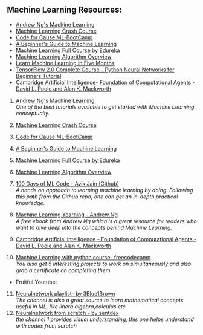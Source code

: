 ## Machine Learning Resources:


- [Andrew Ng's Machine Learning](https://www.coursera.org/learn/machine-learning?utm_source=gg&utm_medium=sem&utm_campaign=07-StanfordML-IN&utm_content=07-StanfordML-IN&campaignid=1950458127&adgroupid=70479331563&device=c&keyword=andrew%20ng%20machine%20learning&matchtype=e&network=g&devicemodel=&adpostion=&creativeid=351348153032&hide_mobile_promo&gclid=Cj0KCQjw5eX7BRDQARIsAMhYLP_f-_Gz7qwKhQjLSdK9SRX93Jyb2MrBNwVUqRiuFi8Tm8cWqIy55fYaAt12EALw_wcB)
- [Machine Learning Crash Course](https://developers.google.com/machine-learning/crash-course)
- [Code for Cause ML-BootCamp](https://www.youtube.com/watch?v=ycvSMpsg7qk&list=PLyzHIYrZBplo3K0dNUqppd2ynnoZPD6N1)
- [A Beginner's Guide to Machine Learning](https://medium.com/@randylaosat/a-beginners-guide-to-machine-learning-dfadc19f6caf)
- [Machine Learning Full Course by Edureka](https://youtu.be/GwIo3gDZCVQ)
- [Machine Learning Algorithm Overview](https://medium.com/ml-research-lab/machine-learning-algorithm-overview-5816a2e6303)
- [Learn Machine Learning in Five Months](https://github.com/saadhaxxan/Learn_Machine_Learning_in_5_Months)
- [TensorFlow 2.0 Complete Course - Python Neural Networks for Beginners Tutorial](https://www.youtube.com/watch?v=tPYj3fFJGjk)
- [Cambridge Artificial Intelligence- Foundation of Computational Agents - David L. Poole and Alan K. Mackworth](https://github.com/ErickNyagilo/Learning-Resources/blob/master/Machine%20Learning/Resources/Books/Cambridge_ArtificialIntelligence.pdf)

1. [Andrew Ng's Machine Learning](https://www.coursera.org/learn/machine-learning)<br/>*One of the best tutorials available to get started with Machine Learning conceptually.*
2. [Machine Learning Crash Course](https://developers.google.com/machine-learning/crash-course)
3. [Code for Cause ML-BootCamp](https://www.youtube.com/watch?v=ycvSMpsg7qk&list=PLyzHIYrZBplo3K0dNUqppd2ynnoZPD6N1)
4. [A Beginner's Guide to Machine Learning](https://medium.com/@randylaosat/a-beginners-guide-to-machine-learning-dfadc19f6caf)
5. [Machine Learning Full Course by Edureka](https://youtu.be/GwIo3gDZCVQ)
6. [Machine Learning Algorithm Overview](https://medium.com/ml-research-lab/machine-learning-algorithm-overview-5816a2e6303)
7. [100 Days of ML Code - Avik Jain (Github)](https://github.com/Avik-Jain/100-Days-Of-ML-Code)<br/>*A hands on approach to learning machine learning by doing. Following this path from the Github repo, one can get an in-depth practical knowledge.*
8. [Machine Learning Yearning - Andrew Ng](https://www.deeplearning.ai/machine-learning-yearning/)<br/>*A free ebook from Andrew Ng which is a great resource for readers who want to dive deep into the concepts behind Machine Learning.*

9. [Cambridge Artificial Intelligence - Foundation of Computational Agents - David L. Poole and Alan K. Mackworth](https://github.com/ErickNyagilo/Learning-Resources/blob/master/Machine%20Learning/Resources/Books/Cambridge_ArtificialIntelligence.pdf)
10. [Machine Learning with python course- freecodecamp](https://www.freecodecamp.org/learn/)<br/>*You also get 5 interesting projects to work on simultaneously and also grab a certificate on completing them*
- Fruitful Youtube:
11. [Neuralnetwork playlist-  by 3Blue1Brown](https://www.youtube.com/watch?v=aircAruvnKk&list=PLZHQObOWTQDNU6R1_67000Dx_ZCJB-3pi)<br/>*The channel is also a great source to learn mathematical concepts useful in ML, like linera algebra,calculus etc*
12. [Neuralnetwork from scratch - by sentdex](https://www.youtube.com/watch?v=Wo5dMEP_BbI&list=PLQVvvaa0QuDcjD5BAw2DxE6OF2tius3V3)<br/>*the channel 1 provides visual understanding, this one helps understand with codes from scratch*


